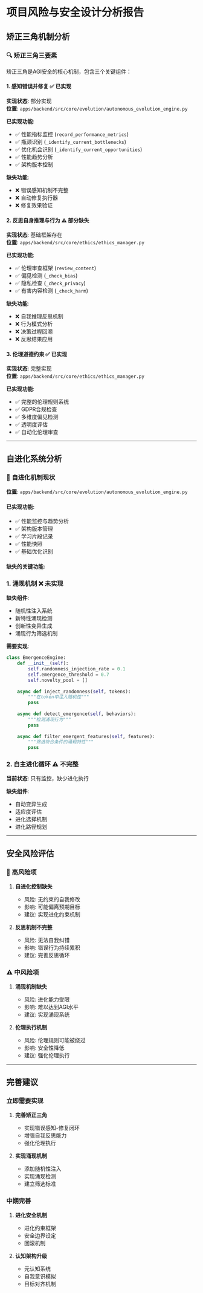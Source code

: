 # 项目风险与安全设计分析报告

## 矫正三角机制分析

### 🔍 矫正三角三要素

矫正三角是AGI安全的核心机制，包含三个关键组件：

#### 1. 感知错误并修复 ✅ 已实现

**实现状态**: 部分实现  
**位置**: `apps/backend/src/core/evolution/autonomous_evolution_engine.py`

**已实现功能**:
- ✅ 性能指标监控 (`record_performance_metrics`)
- ✅ 瓶颈识别 (`_identify_current_bottlenecks`)
- ✅ 优化机会识别 (`_identify_current_opportunities`)
- ✅ 性能趋势分析
- ✅ 架构版本控制

**缺失功能**:
- ❌ 错误感知机制不完整
- ❌ 自动修复执行器
- ❌ 修复效果验证

#### 2. 反思自身推理与行为 ⚠️ 部分缺失

**实现状态**: 基础框架存在  
**位置**: `apps/backend/src/core/ethics/ethics_manager.py`

**已实现功能**:
- ✅ 伦理审查框架 (`review_content`)
- ✅ 偏见检测 (`_check_bias`)
- ✅ 隐私检查 (`_check_privacy`)
- ✅ 有害内容检测 (`_check_harm`)

**缺失功能**:
- ❌ 自我推理反思机制
- ❌ 行为模式分析
- ❌ 决策过程回溯
- ❌ 反思结果应用

#### 3. 伦理道德约束 ✅ 已实现

**实现状态**: 完整实现  
**位置**: `apps/backend/src/core/ethics/ethics_manager.py`

**已实现功能**:
- ✅ 完整的伦理规则系统
- ✅ GDPR合规检查
- ✅ 多维度偏见检测
- ✅ 透明度评估
- ✅ 自动化伦理审查

---

## 自进化系统分析

### 🧬 自进化机制现状

**位置**: `apps/backend/src/core/evolution/autonomous_evolution_engine.py`

#### 已实现功能:
- ✅ 性能监控与趋势分析
- ✅ 架构版本管理
- ✅ 学习片段记录
- ✅ 性能快照
- ✅ 基础优化识别

#### 缺失的关键功能:

### 1. 涌现机制 ❌ 未实现

**缺失组件**:
- 随机性注入系统
- 新特性涌现检测
- 创新性变异生成
- 涌现行为筛选机制

**需要实现**:
```python
class EmergenceEngine:
    def __init__(self):
        self.randomness_injection_rate = 0.1
        self.emergence_threshold = 0.7
        self.novelty_pool = []
    
    async def inject_randomness(self, tokens):
        """在token中注入随机性"""
        pass
    
    async def detect_emergence(self, behaviors):
        """检测涌现行为"""
        pass
    
    async def filter_emergent_features(self, features):
        """筛选符合条件的涌现特性"""
        pass
```

### 2. 自主进化循环 ⚠️ 不完整

**当前状态**: 只有监控，缺少进化执行

**缺失组件**:
- 自动变异生成
- 适应度评估
- 进化选择机制
- 进化路径规划

---

## 安全风险评估

### 🚨 高风险项

1. **自进化控制缺失**
   - 风险: 无约束的自我修改
   - 影响: 可能偏离预期目标
   - 建议: 实现进化约束机制

2. **反思机制不完整**
   - 风险: 无法自我纠错
   - 影响: 错误行为持续累积
   - 建议: 完善反思循环

### ⚠️ 中风险项

1. **涌现机制缺失**
   - 风险: 进化能力受限
   - 影响: 难以达到AGI水平
   - 建议: 实现涌现系统

2. **伦理执行机制**
   - 风险: 伦理规则可能被绕过
   - 影响: 安全性降低
   - 建议: 强化伦理执行

---

## 完善建议

### 立即需要实现

1. **完善矫正三角**
   - 实现错误感知-修复闭环
   - 增强自我反思能力
   - 强化伦理执行

2. **实现涌现机制**
   - 添加随机性注入
   - 实现涌现检测
   - 建立筛选标准

### 中期完善

1. **进化安全机制**
   - 进化约束框架
   - 安全边界设定
   - 回滚机制

2. **认知架构升级**
   - 元认知系统
   - 自我意识模拟
   - 目标对齐机制